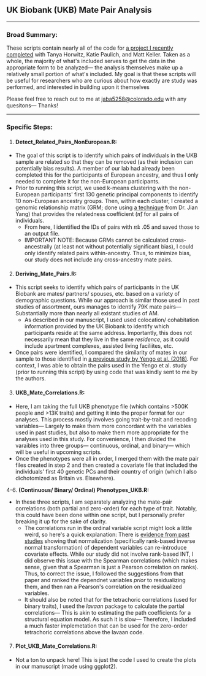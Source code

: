 ## UK Biobank (UKB) Mate Pair Analysis

----

### Broad Summary:

These scripts contain nearly all of the code for [a project I recently completed](https://www.biorxiv.org/content/10.1101/2022.03.19.484997v2.full) with Tanya Horwitz, Katie Paulich, and Matt Keller. Taken as a whole, the majority of what's included serves to get the data in the appropriate form to be analyzed— the analysis themselves make up a relatively small portion of what's included. My goal is that these scripts will be useful for researchers who are curious about how exactly are study was performed, and interested in building upon it themselves


Please feel free to reach out to me at jaba5258@colorado.edu with any quesitons— Thanks!

----

### Specific Steps:

 1. #### Detect_Related_Pairs_NonEuropean.R:  ####
   - The goal of this script is to identify which pairs of individuals in the UKB sample are related so that they can be removed (as their inclusion can potentially bias results). A member of our lab had already been completed this for the participants of European ancestry, and thus I only needed to complete it for the non-European participants.
   - Prior to running this script, we used k-means clustering with the non-European participants' first 130 genetic principal components to identify 10 non-European ancestry groups. Then, within each cluster, I created a genomic relationship matrix (GRM; done using [a technique](https://gcta.freeforums.net/thread/175/gcta-estimating-genetic-relationship-using?page=1&scrollTo=576) from Dr. Jian Yang) that provides the relatedness coefficient ($\hat{\pi}$) for all pairs of individuals. 
     - From here, I identified the IDs of pairs with $\hat{\pi} \ge$ .05 and saved those to an output file. 
     - IMPORTANT NOTE: Because GRMs cannot be calculated cross-ancestrally (at least not without potentially significant bias), I could only identify related pairs within-ancestry. Thus, to minimize bias, our study does not include any cross-ancestry mate pairs. 
     
 2. #### Deriving_Mate_Pairs.R: ####
   - This script seeks to identify which pairs of participants in the UK Biobank are mates/ partners/ spouses, etc. based on a variety of demographic questions. While our approach is similar those used in past studies of assortment, ours manages to identify 79K mate pairs— Substantially more than nearly all existant studies of AM.
     - As described in our manuscript, I used used colocation/ cohabitation information provided by the UK Biobank to identify which participants reside at the same address. Importantly, this does not necessarily mean that they live in the same *residence*, as it could include apartment complexes, assisted living faciliites, etc. 
   -  Once pairs were identified, I compared the similarity of mates in our sample to those identified in [a previous study by Yengo et al. (2018)](https://www.nature.com/articles/s41562-018-0476-3). For context, I was able to obtain the pairs used in the Yengo et al. study (prior to running this script) by using code that was kindly sent to me by the authors.
   
 3. #### UKB_Mate_Correlations.R: ####
   - Here, I am taking the full UKB phenotype file (which contains >500K people and >13K traits) and getting it into the proper format for our analyses. This process mostly involves going trait-by-trait and recoding variables— Largely to make them more concordant with the variables used in past studies, but also to make them more appropriate for the analyses used in this study. For convenience, I then divided the varaibles into three groups— continuous, ordinal, and binary— which will be useful in upcoming scripts. 
   - Once the phenotypes were all in order, I merged them with the mate pair files created in step 2 and then created a covariate file that included the individuals' first 40 genetic PCs and their country of origin (which I also dichotomized as Britain vs. Elsewhere). 
   
 4-6. **(Continuous/ Binary/ Ordinal) Phenotypes_UKB.R:**
   - In these three scripts, I am separately analyzing the mate-pair correlations (both partial and zero-order) for each type of trait. Notably, this could have been done within one script, but I personally prefer breaking it up for the sake of clarity. 
     - The correlations run in the ordinal variable script might look a little weird, so here's a quick explanation: There is [evidence from past studies](https://www.nature.com/articles/s41431-018-0159-6) showing that normalization (specifically rank-based inverse normal transformation) of dependent variables can re-introduce covariate effects. While our study did not involve rank-based INT, I did observe this issue with the Spearman correlations (which makes sense, given that a Spearman is just a Pearson correlation on ranks). Thus, to correct the issue, I followed the suggestions from that paper and ranked the dependnet variables *prior* to residualizing them, and then ran a Pearson's correlation on the residualized variables. 
     - It should also be noted that for the tetrachoric correlations (used for binary traits), I used the *lavaan* package to calculate the partial correlations— This is akin to estimating the path coefficients for a structural equation model. As such it is slow— Therefore, I included a much faster implemetation that can be used for the zero-order tetrachoric correlations above the lavaan code. 

 7. #### Plot_UKB_Mate_Correlations.R: ####
   - Not a ton to unpack here! This is just the code I used to create the plots in our manuscript (made using ggplot2). 

